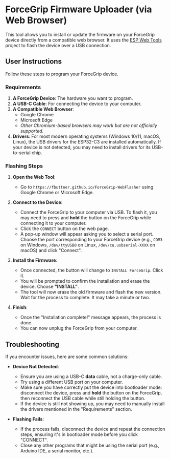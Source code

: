 # ForceGrip Firmware Uploader (via Web Browser)

This tool allows you to install or update the firmware on your ForceGrip device directly from a compatible web browser. It uses the [ESP Web Tools](https://github.com/esphome/esp-web-tools) project to flash the device over a USB connection.

## User Instructions

Follow these steps to program your ForceGrip device.

### Requirements

1.  **A ForceGrip Device**: The hardware you want to program.
2.  **A USB-C Cable**: For connecting the device to your computer.
3.  **A Compatible Web Browser**:
    - Google Chrome
    - Microsoft Edge
    - *Other Chromium-based browsers may work but are not officially supported.*
4.  **Drivers**: For most modern operating systems (Windows 10/11, macOS, Linux), the USB drivers for the ESP32-C3 are installed automatically. If your device is not detected, you may need to install drivers for its USB-to-serial chip.

### Flashing Steps

1.  **Open the Web Tool**:
    - Go to `https://fbuttner.github.io/ForceGrip-WebFlasher` using Google Chrome or Microsoft Edge.

2.  **Connect to the Device**:
    - Connect the ForceGrip to your computer via USB. To flash it, you may need to press and **hold** the button on the ForceGrip while connecting it to your computer.
    - Click the `CONNECT` button on the web page.
    - A pop-up window will appear asking you to select a serial port. Choose the port corresponding to your ForceGrip device (e.g., `COM3` on Windows, `/dev/ttyUSB0` on Linux, `/dev/cu.usbserial-XXXX` on macOS) and click "Connect".


3.  **Install the Firmware**:
    - Once connected, the button will change to `INSTALL ForceGrip`. Click it.
    - You will be prompted to confirm the installation and erase the device. Choose **"INSTALL"**.
    - The tool will now erase the old firmware and flash the new version. Wait for the process to complete. It may take a minute or two.


4.  **Finish**:
    - Once the "Installation complete!" message appears, the process is done.
    - You can now unplug the ForceGrip from your computer.


## Troubleshooting

If you encounter issues, here are some common solutions:

-   **Device Not Detected**:
    -   Ensure you are using a USB-C **data** cable, not a charge-only cable.
    -   Try using a different USB port on your computer.
    -   Make sure you have correctly put the device into bootloader mode: disconnect the device, press and **hold** the button on the ForceGrip, then reconnect the USB cable while still holding the button.
    -   If the device is still not showing up, you may need to manually install the drivers mentioned in the "Requirements" section.

-   **Flashing Fails**:
    -   If the process fails, disconnect the device and repeat the connection steps, ensuring it's in bootloader mode before you click "CONNECT".
    -   Close any other programs that might be using the serial port (e.g., Arduino IDE, a serial monitor, etc.).
